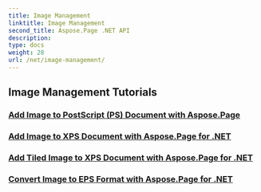 ```yaml
---
title: Image Management
linktitle: Image Management
second_title: Aspose.Page .NET API
description: 
type: docs
weight: 28
url: /net/image-management/
---
```


## Image Management Tutorials
### [Add Image to PostScript (PS) Document with Aspose.Page](./add-image-to-postscript-ps-document/)
### [Add Image to XPS Document with Aspose.Page for .NET](./add-image-to-xps-document/)
### [Add Tiled Image to XPS Document with Aspose.Page for .NET](./add-tiled-image-to-xps-document/)
### [Convert Image to EPS Format with Aspose.Page for .NET](./convert-image-to-eps-format/)